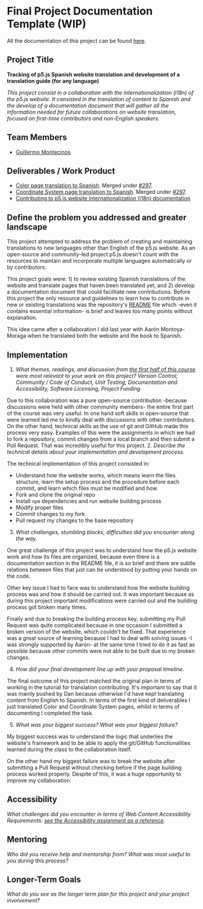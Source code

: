 # Final Project Documentation Template (WIP)

All the documentation of this project can be found [here](https://github.com/guillemontecinos/itp_fall_2018_open_source_studio/blob/master/final_project/documentation.md).

## Project Title

**Tracking of p5.js Spanish website translation and development of a translation guide (for any language)**

*This project consist in a collaboration with the internationalization (i18n) of the p5.js website. It consisted in the translation of content to Spanish and the develop of a documentation document that will gather all the information needed for future collaborations on website translation, focused on first-time contributors and non-English speakers.*

## Team Members

* [Guillermo Montecinos](https://github.com/guillemontecinos)

## Deliverables / Work Product

* [Color page translation to Spanish](https://p5js.org/es/learn/color.html). Merged under [#297](https://github.com/processing/p5.js-website/pull/297).
* [Coordinate System page translation to Spanish](https://p5js.org/es/learn/coordinate-system-and-shapes.html). Merged under [#297](https://github.com/processing/p5.js-website/pull/297).
* [Contributing to p5.js website internationalization (i18n) documentation](https://github.com/guillemontecinos/itp_fall_2018_open_source_studio/blob/master/final_project/i18n_contribution.md)

## Define the problem you addressed and greater landscape

This project attempted to address the problem of creating and maintaining translations to new languages other than English of the p5.js website. As an open-source and community-led project p5.js doesn't count with the resources to maintain and incorporate multiple languages automatically or by contributors.

This project goals were: 1) to review existing Spanish translations of the website and translate pages that haven been translated yet, and 2) develop a documentation document that could facilitate new contributions. Before this project the only resource and guidelines to learn how to contribute in new or existing translations was the repository's [README](https://github.com/processing/p5.js-website) file which -even it contains essential information- is brief and leaves too many points without explanation.

This idea came after a collaboration I did last year with Aarón Montoya-Moraga when he translated both the website and the book to Spanish.

## Implementation
1. _What themes, readings, and discussion from [the first half of this course](https://github.com/Open-Source-Studio-at-ITP/Syllabus) were most relevant to your work on this project? Version Control, Community / Code of Conduct, Unit Testing, Documentation and Accessibility, Software Licensing, Project Funding_

Due to this collaboration was a pure open-source contribution -because discussions were held with other community members- the entire first part of the course was very useful. In one hand soft skills in open-source that were learned led me to kindly deal with discussions with other contributors. On the other hand, technical skills as the use of git and GitHub made this process very easy. Examples of this were the assignments in which we had to fork a repository, commit changes from a local branch and then submit a Pull Request. That was incredibly useful for this project.
2. _Describe the technical details about your implementation and development process._

The technical implementation of this project consisted in:
* Understand how the website works, which means learn the files structure, learn the setup process and the procedure before each commit, and learn which files must be modified and how.
* Fork and clone the original repo
* Install `npm` dependencies and run website building process
* Modify proper files
* Commit changes to my fork
* Pull request my changes to the base repository

3. _What challenges, stumbling blocks, difficulties did you encounter along the way._

One great challenge of this project was to understand how the p5.js website work and how its files are organized, because even there is a documentation section in the README file, it is so brief and there are subtle relations between files that just can be understood by putting your hands on the code.

Other key issue I had to face was to understand how the website building process was and how it should be carried out. It was important because as during this project important modifications were carried out and the building process got broken many times.

Finally and due to breaking the building process key, submitting my Pull Request was quite complicated because in one occasion I submitted a broken version of the website, which couldn't be fixed. That experience was a great source of learning because I had to deal with solving issues -I was strongly supported by Aarón- at the same time I tried to do it as fast as possible because other commits were not able to be built due to my broken changes.

4. _How did your final development line up with your proposal timeline._

The final outcome of this project matched the original plan in terms of working in the tutorial for translation contributing. It's important to say that it was mainly pushed by Dan because otherwise I'd have kept translating content from English to Spanish. In terms of the first kind of deliverables I just translated Color and Coordinate System pages, whilst in terms of documenting I completed the task.

5. _What was your biggest success? What was your biggest failure?_

My biggest success was to understand the logic that underlies the website's framework and to be able to apply the git/GitHub functionalities learned during the class to the collaboration itself.

On the other hand my biggest failure was to break the website after submitting a Pull Request without checking before if the page building process worked properly. Despite of this, it was a huge opportunity to improve my collaboration.

## Accessibility

_What challenges did you encounter in terms of Web Content Accessibility Requirements: [see the Accessibility assignment as a reference](https://github.com/Open-Source-Studio-at-ITP/Syllabus/blob/source/accessibility-assignment.md#instructions)._

## Mentoring

_Who did you receive help and mentorship from? What was most useful to you during this process?_

## Longer-Term Goals

_What do you see as the longer term plan for this project and your project involvement?_

